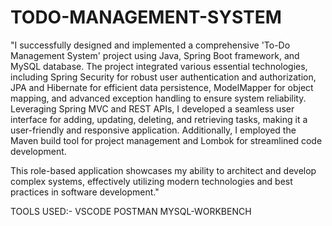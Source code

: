 # TODO-MANAGEMENT-SYSTEM
"I successfully designed and implemented a comprehensive 'To-Do Management System' project using Java, 
Spring Boot framework, and MySQL database. The project integrated various essential technologies, 
including Spring Security for robust user authentication and authorization, JPA and Hibernate for efficient data persistence, ModelMapper for object mapping, 
and advanced exception handling to ensure system reliability. Leveraging Spring MVC and REST APIs, I developed a seamless user interface for adding, updating, 
deleting, and retrieving tasks, making it a user-friendly and responsive application. Additionally, I employed the Maven build tool for project management and Lombok for streamlined code development.

This role-based application showcases my ability to architect and develop complex systems, effectively utilizing modern technologies and best practices in software development."

TOOLS USED:- VSCODE  POSTMAN   MYSQL-WORKBENCH
